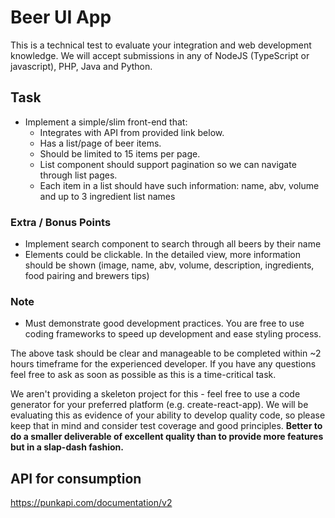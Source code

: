 # Beer UI App

This is a technical test to evaluate your integration and web development knowledge. We will accept submissions in any of NodeJS (TypeScript or javascript), PHP, Java and Python.

## Task
* Implement a simple/slim front-end that:
  * Integrates with API from provided link below.
  * Has a list/page of beer items.
  * Should be limited to 15 items per page.
  * List component should support pagination so we can navigate through list pages.
  * Each item in a list should have such information: name, abv, volume and up to 3 ingredient list names

### Extra / Bonus Points

* Implement search component to search through all beers by their name
* Elements could be clickable. In the detailed view, more information should be shown (image, name, abv, volume, description, ingredients, food pairing and brewers tips)

### Note

* Must demonstrate good development practices. You are free to use coding frameworks to speed up development and ease styling process.

The above task should be clear and manageable to be completed within ~2 hours timeframe for the experienced developer. If you have any questions feel free to ask as soon as possible as this is a time-critical task.

We aren't providing a skeleton project for this - feel free to use a code generator for your preferred platform (e.g. create-react-app). We will be evaluating this as evidence of your ability to develop quality code, so please keep that in mind and consider test coverage and good principles. **Better to do a smaller deliverable of excellent quality than to provide more features but in a slap-dash fashion.**

## API for consumption

https://punkapi.com/documentation/v2